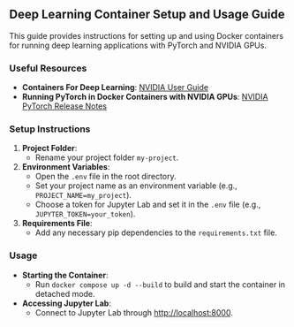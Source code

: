 ## Deep Learning Container Setup and Usage Guide

This guide provides instructions for setting up and using Docker containers for running deep learning applications with PyTorch and NVIDIA GPUs.

### Useful Resources

- **Containers For Deep Learning**: [NVIDIA User Guide](https://docs.nvidia.com/deeplearning/frameworks/user-guide/index.html)
- **Running PyTorch in Docker Containers with NVIDIA GPUs**: [NVIDIA PyTorch Release Notes](https://docs.nvidia.com/deeplearning/frameworks/pytorch-release-notes/running.html)

### Setup Instructions

1. **Project Folder**:
    - Rename your project folder `my-project`.
2. **Environment Variables**:
    - Open the `.env` file in the root directory.
    - Set your project name as an environment variable (e.g., `PROJECT_NAME=my_project`).
    - Choose a token for Jupyter Lab and set it in the `.env` file (e.g., `JUPYTER_TOKEN=your_token`).
3. **Requirements File**:
    - Add any necessary pip dependencies to the `requirements.txt` file.

### Usage

- **Starting the Container**:
    - Run `docker compose up -d --build` to build and start the container in detached mode.
- **Accessing Jupyter Lab**:
    - Connect to Jupyter Lab through [http://localhost:8000](http://localhost:8000/).